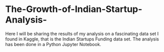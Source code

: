 # The-Growth-of-Indian-Startup-Analysis-
Here I will be sharing the results of my analysis on a fascinating data set I found in Kaggle, that is the Indian Startups Funding data set.  The analysis has been done in a Python Jupyter Notebook.
